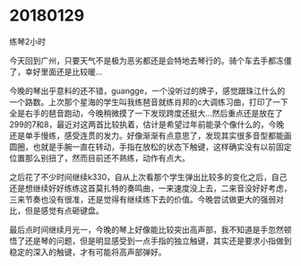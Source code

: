 # 20180129

练琴2小时

今天回到广州，只要天气不是极为恶劣都还是会特地去琴行的。骑个车去手都冻僵了，幸好里面还是比较暖...

今晚的琴出乎意料的还不错，guangge，一个没听过的牌子，感觉跟珠江什么的一个路数。上次那个星海的学生叫我练琶音就练肖邦的c大调练习曲，打印了一下全是右手的琶音跑动，今晚稍微摸了一下发现跨度还挺大...然后重点还是放在了299的7和8，最近对这两首比较执着，估计是希望过年前能录个像什么的，今晚还是单手慢练，感受连贯的发力。好像渐渐有点意思了，发现其实很多音型都能画圆圈，也就是手腕一直在转动，手指在放松的状态下触键，这样确实没有以前固定位置那么别扭了，然而目前还不熟练，动作有点大。

之后花了不少时间继续k330，自从上次看那个学生弹出比较多的变化之后，自己还是想继续好好练练这首莫扎特的奏鸣曲，一来速度没上去，二来音没好好考虑，三来节奏也没有很准，还是觉得有继续练下去的价值。今晚尝试做更大的强弱对比，但是感觉有点砸键盘。

最后点时间继续月光一，今晚的琴上好像能比较突出高声部，我不知道是手忽然顿悟了还是琴的问题，但是明显感受到一点手指的独立触键，其实还是要求小指做到稳定的深入的触键，才有可能将高声部弹好。
